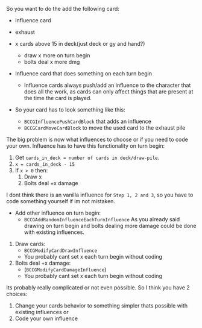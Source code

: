 So you want to do the add the following card:

- influence card
- exhaust
- x cards above 15 in deck(just deck or gy and hand?)
  - draw x more on turn begin
  - bolts deal x more dmg

- Influence card that does something on each turn begin
  - Influence cards always push/add an influence to the character that does all the work, as cards can only affect things that are present at the time the card is played.
- So your card has to look something like this:
  - `BCCGInfluencePushCardBlock` that adds an influence
  - `BCCGCardMoveCardBlock` to move the used card to the exhaust pile

The big problem is now what influences to choose or if you need to code your own.
Influence has to have this functionality on turn begin:
1. Get `cards_in_deck = number of cards in deck/draw-pile`.
2. `x = cards_in_deck - 15`
3. If `x > 0` then:
   1. Draw x
   2. Bolts deal +x damage

I dont think there is an vanilla influence for `Step 1, 2 and 3`, so you have to code something yourself if im not mistaken.
- Add other influence on turn begin:
  - `BCCGAddRandomInfluenceEachTurnInfluence`
As you already said drawing on turn begin and bolts dealing more damage could be done with existing influences.
1. Draw cards:
   - `BCCGModifyCardDrawInfluence`
   - You probably cant set x each turn begin without coding
2. Bolts deal +x damage:
   - (`BCCGModifyCardDamageInfluence`)
   - You probably cant set x each turn begin without coding

Its probably really complicated or not even possible.
So I think you have 2 choices:
1. Change your cards behavior to something simpler thats possible with existing influences or
2. Code your own influence